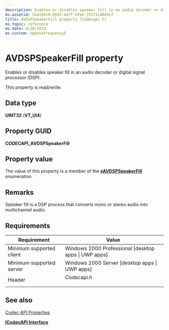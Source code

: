 ```yaml
---
description: Enables or disables speaker fill in an audio decoder or digital signal processor (DSP).
ms.assetid: 5a42d4c9-d593-4d7f-bfee-37271c48e5cf
title: AVDSPSpeakerFill property (Codecapi.h)
ms.topic: reference
ms.date: 4/26/2023
ms.custom: UpdateFrequency5
---
```


# AVDSPSpeakerFill property



Enables or disables speaker fill in an audio decoder or digital signal processor (DSP).

This property is read/write.

## Data type

**UINT32** (**VT\_UI4**)

## Property GUID

**CODECAPI\_AVDSPSpeakerFill**

## Property value

The value of this property is a member of the [**eAVDSPSpeakerFill**](/windows/desktop/api/codecapi/ne-codecapi-eavdspspeakerfill) enumeration.

## Remarks

Speaker fill is a DSP process that converts mono or stereo audio into multichannel audio.

## Requirements



| Requirement | Value |
|-------------------------------------|---------------------------------------------------------------------------------------|
| Minimum supported client<br/> | Windows 2000 Professional \[desktop apps \| UWP apps\]<br/>                     |
| Minimum supported server<br/> | Windows 2000 Server \[desktop apps \| UWP apps\]<br/>                           |
| Header<br/>                   | <dl> <dt>Codecapi.h</dt> </dl> |



## See also

<dl> <dt>

[Codec API Properties](codec-api-properties.md)
</dt> <dt>

[**ICodecAPI Interface**](/windows/desktop/api/Strmif/nn-strmif-icodecapi)
</dt> </dl>

 

 




